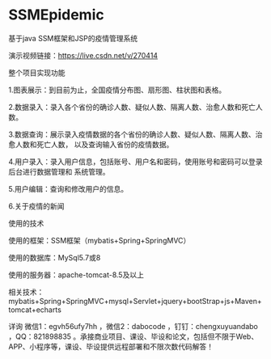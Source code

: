# SSMEpidemic
基于java SSM框架和JSP的疫情管理系统

演示视频链接：https://live.csdn.net/v/270414

整个项目实现功能

1.图表展示：到目前为止，全国疫情分布图、扇形图、柱状图和表格。

2.数据录入：录入各个省份的确诊人数、疑似人数、隔离人数、治愈人数和死亡人数。

3.数据查询：展示录入疫情数据的各个省份的确诊人数、疑似人数、隔离人数、治愈人数和死亡人数，
以及查询输入省份的疫情数据。

4.用户录入：录入用户信息，包括账号、用户名和密码，使用账号和密码可以登录后台进行数据管理和
系统管理。

5.用户编辑：查询和修改用户的信息。

6.关于疫情的新闻

使用的技术

使用的框架：SSM框架（mybatis+Spring+SpringMVC）

使用的数据库：MySql5.7或8

使用的服务器：apache-tomcat-8.5及以上

相关技术：mybatis+Spring+SpringMVC+mysql+Servlet+jquery+bootStrap+js+Maven+tomcat+echarts

详询 微信1：egvh56ufy7hh ，微信2：dabocode ，钉钉：chengxuyuandabo ，QQ：821898835 。承接商业项目、课设、毕设和论文，包括但不限于Web、APP、小程序等，课设、毕设提供远程部署和不限次数代码解答！
